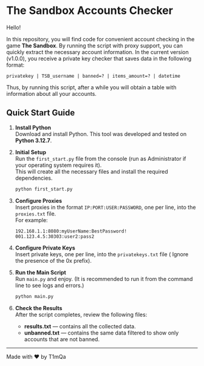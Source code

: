 # The Sandbox Accounts Checker

Hello!

In this repository, you will find code for convenient account checking in the game **The Sandbox**.
By running the script with proxy support, you can quickly extract the necessary account information.
In the current version (v1.0.0), you receive a private key checker that saves data in the following format:

```
privatekey | TSB_username | banned=? | items_amount=? | datetime
```

Thus, by running this script, after a while you will obtain a table with information about all your accounts.

## Quick Start Guide

1. **Install Python**  
   Download and install Python. This tool was developed and tested on **Python 3.12.7**.

2. **Initial Setup**  
   Run the `first_start.py` file from the console (run as Administrator if your operating system requires it).  
   This will create all the necessary files and install the required dependencies.

   ```bash
   python first_start.py
   ```

3. **Configure Proxies**  
   Insert proxies in the format `IP:PORT:USER:PASSWORD`, one per line, into the `proxies.txt` file.  
   For example:

   ```
   192.168.1.1:8080:myUserName:BestPassword!
   001.123.4.5:30303:user2:pass2
   ```

4. **Configure Private Keys**  
   Insert private keys, one per line, into the `privatekeys.txt` file (
Ignore the presence of the 0x prefix).

5. **Run the Main Script**  
   Run `main.py` and enjoy. (It is recommended to run it from the command line to see logs and errors.)

   ```bash
   python main.py
   ```

6. **Check the Results**  
   After the script completes, review the following files:
   - **results.txt** — contains all the collected data.
   - **unbanned.txt** — contains the same data filtered to show only accounts that are not banned.

---

Made with ❤️ by T1mQa

